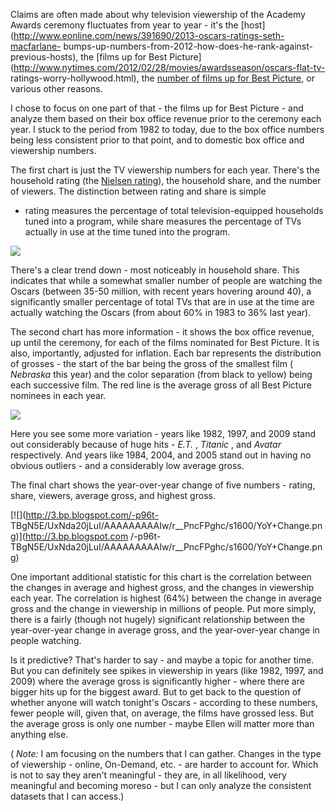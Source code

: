 Claims are often made about why television viewership of the Academy Awards
ceremony fluctuates from year to year - it's the
[host](http://www.eonline.com/news/391690/2013-oscars-ratings-seth-macfarlane-
bumps-up-numbers-from-2012-how-does-he-rank-against-previous-hosts), the
[films up for Best
Picture](http://www.nytimes.com/2012/02/28/movies/awardsseason/oscars-flat-tv-
ratings-worry-hollywood.html), the [number of films up for Best
Picture](http://www.cnn.com/2009/SHOWBIZ/Movies/06/24/oscars.expansion.nominees/),
or various other reasons.  
  
I chose to focus on one part of that - the films up for Best Picture - and
analyze them based on their box office revenue prior to the ceremony each
year. I stuck to the period from 1982 to today, due to the box office numbers
being less consistent prior to that point, and to domestic box office and
viewership numbers.  
  
The first chart is just the TV viewership numbers for each year. There's the
household rating (the [Nielsen
rating](http://en.wikipedia.org/wiki/Nielsen_ratings)), the household share,
and the number of viewers. The distinction between rating and share is simple
- rating measures the percentage of total television-equipped households tuned
into a program, while share measures the percentage of TVs actually in use at
the time tuned into the program.  
  

[![](http://3.bp.blogspot.com/-I9jwzX36e-4/UxNdvDKKX4I/AAAAAAAAAI8/McSTbo9OEEQ/s1600/Ratings.png)](http://3.bp.blogspot.com/-I9jwzX36e-4/UxNdvDKKX4I/AAAAAAAAAI8/McSTbo9OEEQ/s1600/Ratings.png)

  
There's a clear trend down - most noticeably in household share. This
indicates that while a somewhat smaller number of people are watching the
Oscars (between 35-50 million, with recent years hovering around 40), a
significantly smaller percentage of total TVs that are in use at the time are
actually watching the Oscars (from about 60% in 1983 to 36% last year).  
  
The second chart has more information - it shows the box office revenue, up
until the ceremony, for each of the films nominated for Best Picture. It is
also, importantly, adjusted for inflation. Each bar represents the
distribution of grosses - the start of the bar being the gross of the smallest
film ( _Nebraska_  this year) and the color separation (from black to yellow)
being each successive film. The red line is the average gross of all Best
Picture nominees in each year.  
  

[![](http://3.bp.blogspot.com/-4MJ6JOEfByc/UxNdagybRrI/AAAAAAAAAI4/K0G5v5EETTE/s1600/BP+Gross.png)](http://3.bp.blogspot.com/-4MJ6JOEfByc/UxNdagybRrI/AAAAAAAAAI4/K0G5v5EETTE/s1600/BP+Gross.png)

  
Here you see some more variation - years like 1982, 1997, and 2009 stand out
considerably because of huge hits - _E.T._ , _Titanic_ , and _Avatar_
respectively. And years like 1984, 2004, and 2005 stand out in having no
obvious outliers - and a considerably low average gross.  
  
The final chart shows the year-over-year change of five numbers - rating,
share, viewers, average gross, and highest gross.  
  

[![](http://3.bp.blogspot.com/-p96t-
TBgN5E/UxNda20jLuI/AAAAAAAAAIw/r__PncFPghc/s1600/YoY+Change.png)](http://3.bp.blogspot.com
/-p96t-TBgN5E/UxNda20jLuI/AAAAAAAAAIw/r__PncFPghc/s1600/YoY+Change.png)

  
One important additional statistic for this chart is the correlation between
the changes in average and highest gross, and the changes in viewership each
year. The correlation is highest (64%) between the change in average gross and
the change in viewership in millions of people. Put more simply, there is a
fairly (though not hugely) significant relationship between the year-over-year
change in average gross, and the year-over-year change in people watching.  
  
Is it predictive? That's harder to say - and maybe a topic for another time.
But you can definitely see spikes in viewership in years (like 1982, 1997, and
2009) where the average gross is significantly higher - where there are bigger
hits up for the biggest award. But to get back to the question of whether
anyone will watch tonight's Oscars - according to these numbers, fewer people
will, given that, on average, the films have grossed less. But the average
gross is only one number - maybe Ellen will matter more than anything else.  
  
( _Note:_ I am focusing on the numbers that I can gather. Changes in the type
of viewership - online, On-Demand, etc. - are harder to account for. Which is
not to say they aren't meaningful - they are, in all likelihood, very
meaningful and becoming moreso - but I can only analyze the consistent
datasets that I can access.)  
  

